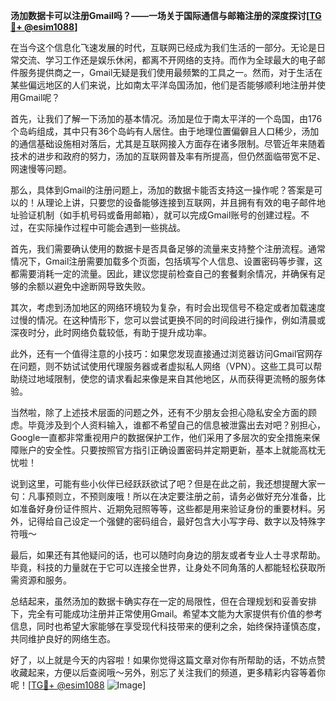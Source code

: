 **汤加数据卡可以注册Gmail吗？——一场关于国际通信与邮箱注册的深度探讨[[TG💪+ @esim1088](https://t.me/s/esim1088)]**

在当今这个信息化飞速发展的时代，互联网已经成为我们生活的一部分。无论是日常交流、学习工作还是娱乐休闲，都离不开网络的支持。而作为全球最大的电子邮件服务提供商之一，Gmail无疑是我们使用最频繁的工具之一。然而，对于生活在某些偏远地区的人们来说，比如南太平洋岛国汤加，他们是否能够顺利地注册并使用Gmail呢？

首先，让我们了解一下汤加的基本情况。汤加是位于南太平洋的一个岛国，由176个岛屿组成，其中只有36个岛屿有人居住。由于地理位置偏僻且人口稀少，汤加的通信基础设施相对落后，尤其是互联网接入方面存在诸多限制。尽管近年来随着技术的进步和政府的努力，汤加的互联网普及率有所提高，但仍然面临带宽不足、网速慢等问题。

那么，具体到Gmail的注册问题上，汤加的数据卡能否支持这一操作呢？答案是可以的！从理论上讲，只要您的设备能够连接到互联网，并且拥有有效的电子邮件地址验证机制（如手机号码或备用邮箱），就可以完成Gmail账号的创建过程。不过，在实际操作过程中可能会遇到一些挑战。

首先，我们需要确认使用的数据卡是否具备足够的流量来支持整个注册流程。通常情况下，Gmail注册需要加载多个页面，包括填写个人信息、设置密码等步骤，这都需要消耗一定的流量。因此，建议您提前检查自己的套餐剩余情况，并确保有足够的余额以避免中途断网导致失败。

其次，考虑到汤加地区的网络环境较为复杂，有时会出现信号不稳定或者加载速度过慢的情况。在这种情形下，您可以尝试更换不同的时间段进行操作，例如清晨或深夜时分，此时网络负载较低，有助于提升成功率。

此外，还有一个值得注意的小技巧：如果您发现直接通过浏览器访问Gmail官网存在问题，则不妨试试使用代理服务器或者虚拟私人网络（VPN）。这些工具可以帮助绕过地域限制，使您的请求看起来像是来自其他地区，从而获得更流畅的服务体验。

当然啦，除了上述技术层面的问题之外，还有不少朋友会担心隐私安全方面的顾虑。毕竟涉及到个人资料输入，谁都不希望自己的信息被泄露出去对吧？别担心，Google一直都非常重视用户的数据保护工作，他们采用了多层次的安全措施来保障账户的安全性。只要按照官方指引正确设置密码并定期更新，基本上就能高枕无忧啦！

说到这里，可能有些小伙伴已经跃跃欲试了吧？但是在此之前，我还想提醒大家一句：凡事预则立，不预则废哦！所以在决定要注册之前，请务必做好充分准备，比如准备好身份证件照片、近期免冠照等等，这些都是用来验证身份的重要材料。另外，记得给自己设定一个强健的密码组合，最好包含大小写字母、数字以及特殊字符哦～

最后，如果还有其他疑问的话，也可以随时向身边的朋友或者专业人士寻求帮助。毕竟，科技的力量就在于它可以连接全世界，让身处不同角落的人都能轻松获取所需资源和服务。

总结起来，虽然汤加的数据卡确实存在一定的局限性，但在合理规划和妥善安排下，完全有可能成功注册并正常使用Gmail。希望本文能为大家提供有价值的参考信息，同时也希望大家能够在享受现代科技带来的便利之余，始终保持谨慎态度，共同维护良好的网络生态。

好了，以上就是今天的内容啦！如果你觉得这篇文章对你有所帮助的话，不妨点赞收藏起来，方便以后查阅哦～另外，别忘了关注我们的频道，更多精彩内容等着你呢！[[TG💪+ @esim1088](https://t.me/s/esim1088) ![Image](https://i.postimg.cc/4NQfJmqS/Snipaste-2025-05-13-00-14-12.png)]